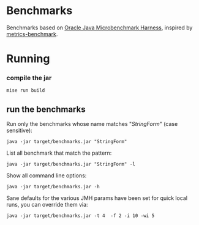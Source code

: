 # Benchmarks

Benchmarks based on [Oracle Java Microbenchmark Harness](http://openjdk.java.net/projects/code-tools/jmh/), inspired by [metrics-benchmark](https://github.com/dropwizard/metrics/blob/master/metrics-benchmarks).

# Running

### compile the jar

    mise run build

## run the benchmarks

Run only the benchmarks whose name matches "*StringForm*" (case sensitive):

    java -jar target/benchmarks.jar "StringForm"

List all benchmark that match the pattern:

    java -jar target/benchmarks.jar "StringForm" -l

Show all command line options:

    java -jar target/benchmarks.jar -h

Sane defaults for the various JMH params have been set for quick local runs, you can override them via:

    java -jar target/benchmarks.jar -t 4  -f 2 -i 10 -wi 5

